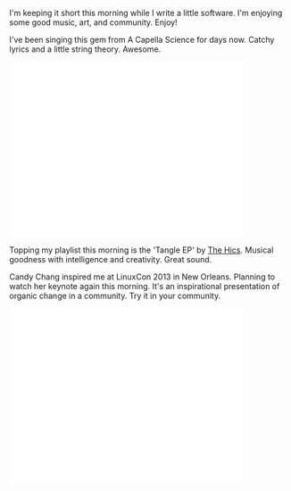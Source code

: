 <html><body><p>I'm keeping it short this morning while I write a little software. I'm enjoying some good music, art, and community. Enjoy!

I've been singing this gem from A Capella Science for days now. Catchy lyrics and a little string theory. Awesome.

<iframe src="//www.youtube.com/embed/2rjbtsX7twc" height="315" width="420" allowfullscreen="" frameborder="0"></iframe>

Topping my playlist this morning is the 'Tangle EP' by <a title="The Hics" href="http://thehics.com/" target="_blank">The Hics</a>. Musical goodness with intelligence and creativity. Great sound.

Candy Chang inspired me at LinuxCon 2013 in New Orleans. Planning to watch her keynote again this morning. It's an inspirational presentation of organic change in a community. Try it in your community.
<iframe src="//www.youtube.com/embed/w5cVr09VQEE" height="315" width="420" allowfullscreen="" frameborder="0"></iframe></p></body></html>